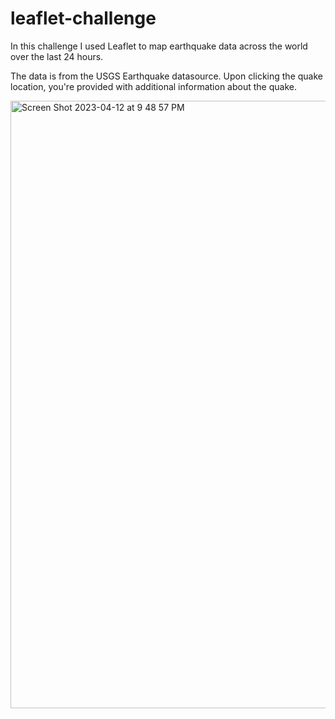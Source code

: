 # leaflet-challenge

In this challenge I used Leaflet to map earthquake data across the world over the last 24 hours. 

The data is from the USGS Earthquake datasource. Upon clicking the quake location, you're provided with additional information about the quake.

<img width="972" alt="Screen Shot 2023-04-12 at 9 48 57 PM" src="https://user-images.githubusercontent.com/46634401/231635317-59234215-de2c-40ab-9587-802ed7b04597.png">
